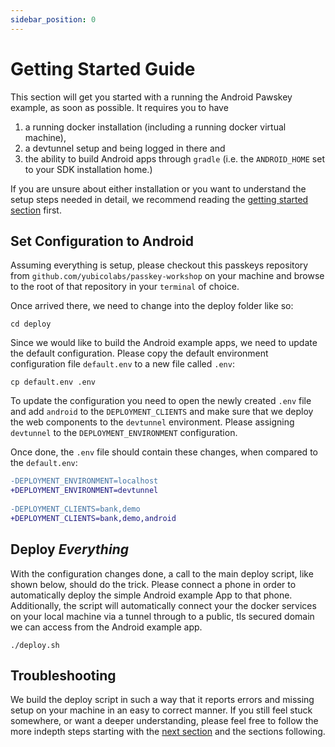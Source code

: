 ```yaml
---
sidebar_position: 0
---
```


# Getting Started Guide

This section will get you started with a running the Android Pawskey example, as soon as possible. It requires you to
have

1. a running docker installation (including a running docker virtual machine),
2. a devtunnel setup and being logged in there and
3. the ability to build Android apps through `gradle` (i.e. the `ANDROID_HOME` set to your SDK installation home.)

If you are unsure about either installation or you want to understand the setup steps needed in detail, we recommend
reading the [getting started section](getting-started.md) first.

## Set Configuration to Android

Assuming everything is setup, please checkout this passkeys repository from `github.com/yubicolabs/passkey-workshop` on
your machine and browse to the root of that repository in your `terminal` of choice.

Once arrived there, we need to change into the deploy folder like so:

```shell
cd deploy
```

Since we would like to build the Android example apps, we need to update the default configuration. Please copy the
default environment configuration file `default.env` to a new file called `.env`:

```shell
cp default.env .env
```

To update the configuration you need to open the newly created `.env` file and add `android` to the `DEPLOYMENT_CLIENTS`
and make sure that we deploy the web components to the `devtunnel` environment. Please assigning `devtunnel` to the
`DEPLOYMENT_ENVIRONMENT` configuration.

Once done, the `.env` file should contain these changes, when compared to the `default.env`:

```diff
-DEPLOYMENT_ENVIRONMENT=localhost
+DEPLOYMENT_ENVIRONMENT=devtunnel
 
-DEPLOYMENT_CLIENTS=bank,demo
+DEPLOYMENT_CLIENTS=bank,demo,android
```

## Deploy *Everything*

With the configuration changes done, a call to the main deploy script, like shown below, should do the trick. Please
connect a phone in order to automatically deploy the simple Android example App to that phone. Additionally, the script
will automatically connect your the docker services on your local machine via a tunnel through to a public, tls secured
domain we can access from the Android example app.

```shell
./deploy.sh
```

## Troubleshooting

We build the deploy script in such a way that it reports errors and missing setup on your machine in an easy to correct
manner. If you still feel stuck somewhere, or want a deeper understanding, please feel free to follow the more indepth
steps starting with the [next section](app-to-rp.md) and the sections following.
